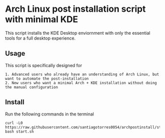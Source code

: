 # Arch Linux post installation script with minimal KDE
This script installs the KDE Desktop enviornment with only the essential tools for a full desktop experience.

## Usage
This script is specifically designed for

    1. Advanced users who already have an understanding of Arch Linux, but want to automate the post-installation
    2. New users who want a minimal Arch + KDE installation without doing the manual configuration

## Install
Run the following commands in the terminal
```
curl -L0 https://raw.githubusercontent.com/santiagotorres0054/archpostinstall/start.sh
bash start.sh
```